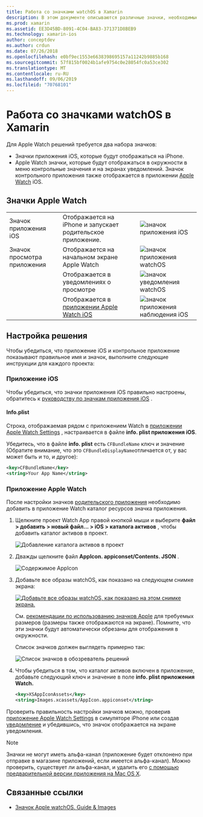```yaml
---
title: Работа со значками watchOS в Xamarin
description: В этом документе описываются различные значки, необходимые для приложения watchOS, и описывается, как настроить решение для включения этих значков.
ms.prod: xamarin
ms.assetid: EE3D45BD-8091-4C04-BA83-371371D8BEB9
ms.technology: xamarin-ios
author: conceptdev
ms.author: crdun
ms.date: 07/26/2018
ms.openlocfilehash: e0bf9ec1553e6638398695157a11242b9885b168
ms.sourcegitcommit: 57f815bf0024b1afe9754c0e28054fc0a53ce302
ms.translationtype: MT
ms.contentlocale: ru-RU
ms.lasthandoff: 09/06/2019
ms.locfileid: "70768101"
---
```

# <a name="working-with-watchos-icons-in-xamarin"></a>Работа со значками watchOS в Xamarin

Для Apple Watch решений требуется два набора значков:

- Значки приложения iOS, которые будут отображаться на iPhone.
- Apple Watch значки, которые будут отображаться в окружности в меню контрольные значения и на экранах уведомлений. Значок контрольного приложения также отображается в приложении [Apple Watch](~/ios/watchos/app-fundamentals/settings.md) iOS.

## <a name="apple-watch-icons"></a>Значки Apple Watch

| | | |
|-|-|-|
|Значок приложения iOS|Отображается на iPhone и запускает родительское приложение.|![значок приложения iOS](icons-images/icon-ios.png)|
|Значок просмотра приложения|Отображается на начальном экране Apple Watch|![значок приложения watchOS](icons-images/icon-home.png)|
||Отображается в уведомлениях о просмотре|![значок уведомления watchOS](icons-images/notification-icon.png)|
||Отображается в [приложении Apple Watch iOS](~/ios/watchos/app-fundamentals/settings.md)|![значок приложения наблюдения iOS](icons-images/watch-app-sml.png)|

## <a name="configuring-your-solution"></a>Настройка решения

Чтобы убедиться, что приложение iOS и контрольное приложение показывают правильное имя и значок, выполните следующие инструкции для каждого проекта:

### <a name="ios-app"></a>Приложение iOS

Чтобы убедиться, что значки приложения iOS правильно настроены, обратитесь к [руководству по значкам приложения iOS](~/ios/app-fundamentals/images-icons/app-icons.md) .

#### <a name="infoplist"></a>Info.plist

Строка, отображаемая рядом с приложением Watch в [приложении Apple Watch Settings](~/ios/watchos/app-fundamentals/settings.md) , настраивается в файле **info. plist приложения iOS**.

Убедитесь, что в файле **info. plist** есть `CFBundleName` ключ и значение (Обратите внимание, что это `CFBundleDisplayName`отличается от, у вас может быть и то, и другое):

```xml
<key>CFBundleName</key>
<string>Your App Name</string>
```

### <a name="apple-watch-app"></a>Приложение Apple Watch

После настройки значков [родительского приложения](~/ios/watchos/app-fundamentals/parent-app.md) необходимо добавить в приложение Watch каталог ресурсов значка приложения.

1. Щелкните проект Watch App правой кнопкой мыши и выберите **файл > добавить > новый файл... > iOS > каталога активов** , чтобы добавить каталог активов в проект.

    ![](icons-images/newasset.png "Добавление каталога активов в проект")

2. Дважды щелкните файл **AppIcon. appiconset/Contents. JSON** .

    ![](icons-images/xcassets-iconset-sml.png "Содержимое AppIcon")

3. Добавьте все образы watchOS, как показано на следующем снимке экрана:

    [![](icons-images/appicons-sml.png "Добавьте все образы watchOS, как показано на этом снимке экрана.")](icons-images/appicons.png#lightbox)

    См. [рекомендации по использованию значков Apple](https://developer.apple.com/design/human-interface-guidelines/watchos/icons-and-images/menu-icons/) для требуемых размеров (размеры также отображаются на экране). Помните, что эти значки будут автоматически обрезаны для отображения в окружности.

    Список значков должен выглядеть примерно так:

    ![](icons-images/xcassets-complete-sml.png "Список значков в обозреватель решений")

4. Чтобы убедиться в том, что каталог активов включен в приложение, добавьте следующий ключ и значение в поле **info. plist приложения Watch.**

    ```xml
    <key>XSAppIconAssets</key>
    <string>Images.xcassets/AppIcon.appiconset</string>
    ```

Проверить правильность настройки значков можно, проверив [приложение Apple Watch Settings](~/ios/watchos/app-fundamentals/settings.md) в симуляторе iPhone или создав [уведомление](~/ios/watchos/platform/notifications.md) и убедившись, что значок отображается на экране уведомления.

> [!NOTE]
> Значки не могут иметь альфа-канал (приложение будет отклонено при отправке в магазине приложений, если имеется альфа-канал). Можно проверить, существует ли альфа-канал, и удалить его [с помощью предварительной версии приложения на Mac OS X](~/ios/watchos/troubleshooting.md#noalpha).

## <a name="related-links"></a>Связанные ссылки

- [Значок Apple watchOS. Guide & Images](https://developer.apple.com/design/human-interface-guidelines/watchos/icons-and-images/)
